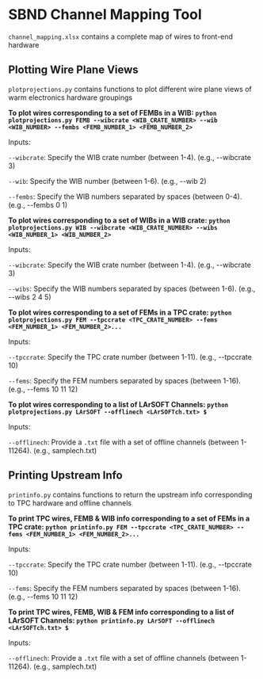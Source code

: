 # SBND Channel Mapping Tool

```channel_mapping.xlsx``` contains a complete map of wires to front-end hardware

## **Plotting Wire Plane Views** 

```plotprojections.py``` contains functions to plot different wire plane views of warm electronics hardware groupings

**To plot wires corresponding to a set of FEMBs in a WIB: ```python plotprojections.py FEMB --wibcrate <WIB_CRATE_NUMBER> --wib <WIB_NUMBER> --fembs <FEMB_NUMBER_1> <FEMB_NUMBER_2>```**

Inputs:

```--wibcrate```: Specify the WIB crate number (between 1-4). (e.g., --wibcrate 3)

```--wib```: Specify the WIB number (between 1-6). (e.g., --wib 2)

```--fembs```: Specify the WIB numbers separated by spaces (between 0-4). (e.g., --fembs 0 1)

**To plot wires corresponding to a set of WIBs in a WIB crate: ```python plotprojections.py WIB --wibcrate <WIB_CRATE_NUMBER> --wibs <WIB_NUMBER_1> <WIB_NUMBER_2>```**

Inputs:

```--wibcrate```: Specify the WIB crate number (between 1-4). (e.g., --wibcrate 3)

```--wibs```: Specify the WIB numbers separated by spaces (between 1-6). (e.g., --wibs 2 4 5)

**To plot wires corresponding to a set of FEMs in a TPC crate: ```python plotprojections.py FEM --tpccrate <TPC_CRATE_NUMBER> --fems <FEM_NUMBER_1> <FEM_NUMBER_2>...```**

Inputs:

```--tpccrate```: Specify the TPC crate number (between 1-11). (e.g., --tpccrate 10)

```--fems```: Specify the FEM numbers separated by spaces (between 1-16). (e.g., --fems 10 11 12)

**To plot wires corresponding to a list of LArSOFT Channels: ```python plotprojections.py LArSOFT --offlinech <LArSOFTch.txt> $```**

Inputs:

```--offlinech```: Provide a ```.txt``` file with a set of offline channels (between 1-11264). (e.g., samplech.txt)

## **Printing Upstream Info**

```printinfo.py``` contains functions to return the upstream info corresponding to TPC hardware and offline channels

**To print TPC wires, FEMB & WIB info corresponding to a set of FEMs in a TPC crate: ```python printinfo.py FEM --tpccrate <TPC_CRATE_NUMBER> --fems <FEM_NUMBER_1> <FEM_NUMBER_2>...```**

Inputs:

```--tpccrate```: Specify the TPC crate number (between 1-11). (e.g., --tpccrate 10)

```--fems```: Specify the FEM numbers separated by spaces (between 1-16). (e.g., --fems 10 11 12)

**To print TPC wires, FEMB, WIB & FEM info corresponding to a list of LArSOFT Channels: ```python printinfo.py LArSOFT --offlinech <LArSOFTch.txt> $```**

Inputs:

```--offlinech```: Provide a ```.txt``` file with a set of offline channels (between 1-11264). (e.g., samplech.txt)

